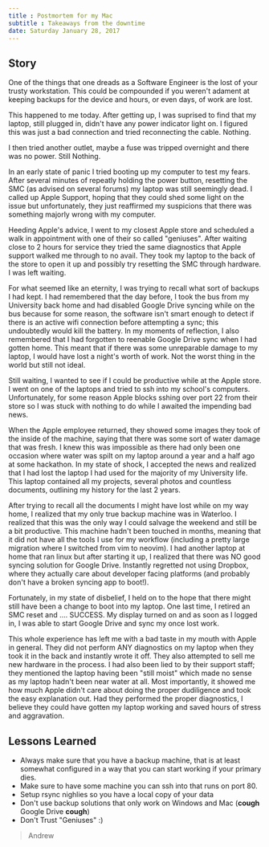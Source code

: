 ```yaml
---
title : Postmortem for my Mac
subtitle : Takeaways from the downtime
date: Saturday January 28, 2017
---
```


## Story
One of the things that one dreads as a Software Engineer is the lost of your
trusty workstation.  This could be compounded if you weren't adament at keeping
backups for the device and hours, or even days, of work are lost.

This happened to me today. After getting up, I was suprised to find that my
laptop, still plugged in, didn't have any power indicator light on. I figured
this was just a bad connection and tried reconnecting the cable. Nothing.

I then tried another outlet, maybe a fuse was tripped overnight and there was
no power. Still Nothing.

In an early state of panic I tried booting up my computer to test my fears.
After several minutes of repeatly holding the power button, resetting the SMC
(as advised on several forums) my laptop was still seemingly dead. I called up
Apple Support, hoping that they could shed some light on the issue but
unfortunately, they just reaffirmed my suspicions that there was something
majorly wrong with my computer.

Heeding Apple's advice, I went to my closest Apple store and scheduled a walk
in appointment with one of their so called "geniuses". After waiting close to
2 hours for service they tried the same diagnostics that Apple support walked
me through to no avail. They took my laptop to the back of the store to open it
up and possibly try resetting the SMC through hardware. I was left waiting.

For what seemed like an eternity, I was trying to recall what sort of backups
I had kept. I had remembered that the day before, I took the bus from my
University back home and had disabled Google Drive syncing while on the bus
because for some reason, the software isn't smart enough to detect if there is
an active wifi connection before attempting a sync; this undoubtedly would kill
the battery. In my moments of reflection, I also remembered that I had
forgotten to reenable Google Drive sync when I had gotten home. This meant that
if there was some unreparable damage to my laptop, I would have lost a night's
worth of work. Not the worst thing in the world but still not ideal.

Still waiting, I wanted to see if I could be productive while at the Apple
store. I went on one of the laptops and tried to ssh into my school's
computers. Unfortunately, for some reason Apple blocks sshing over port 22 from
their store so I was stuck with nothing to do while I awaited the impending bad
news.

When the Apple employee returned, they showed some images they took of the
inside of the machine, saying that there was some sort of water damage that was
fresh. I knew this was impossible as there had only been one occasion where
water was spilt on my laptop around a year and a half ago at some hackathon. In
my state of shock, I accepted the news and realized that I had lost the laptop
I had used for the majority of my University life. This laptop contained all my
projects, several photos and countless documents, outlining my history for the
last 2 years.

After trying to recall all the documents I might have lost while on my way
home, I realized that my only true backup machine was in Waterloo. I realized
that this was the only way I could salvage the weekend and still be a bit
productive. This machine hadn't been touched in months, meaning that it did not
have all the tools I use for my workflow (including a pretty large migration
where I switched from vim to neovim). I had another laptop at home that ran
linux but after starting it up, I realized that there was NO good syncing
solution for Google Drive. Instantly regretted not using Dropbox, where they
actually care about developer facing platforms (and probably don't have
a broken syncing app to boot!).

Fortunately, in my state of disbelief, I held on to the hope that there might
still have been a change to boot into my laptop. One last time, I retired an
SMC reset and .... SUCCESS. My display turned on and as soon as I logged in,
I was able to start Google Drive and sync my once lost work.

This whole experience has left me with a bad taste in my mouth with Apple in
general. They did not perform ANY diagnostics on my laptop when they took it in
the back and instantly wrote it off. They also attempted to sell me new
hardware in the process. I had also been lied to by their support staff; they
mentioned the laptop having been "still moist" which made no sense as my laptop
hadn't been near water at all. Most importantly, it showed me how much Apple
didn't care about doing the proper dudiligence and took the easy explanation
out. Had they performed the proper diagnostics, I believe they could have
gotten my laptop working and saved hours of stress and aggravation.

## Lessons Learned
* Always make sure that you have a backup machine, that is at least somewhat
    configured in a way that you can start working if your primary dies.
* Make sure to have some machine you can ssh into that runs on port 80.
* Setup rsync nighlies so you have a local copy of your data
* Don't use backup solutions that only work on Windows and Mac (**cough**
    Google Drive **cough**)
* Don't Trust "Geniuses" :)

> Andrew
